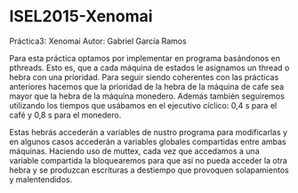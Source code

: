 # ISEL2015-Xenomai

Práctica3: Xenomai
Autor: Gabriel García Ramos

Para esta práctica optamos por implementar en programa basándonos en pthreads. Esto es, que a cada máquina de estados le asignamos un thread o hebra con una prioridad. Para seguir siendo coherentes con las prácticas anteriores hacemos que la prioridad de la hebra de la máquina de cafe sea mayor que la hebra de la máquina monedero. Además también seguiremos utilizando los tiempos que usábamos en el ejecutivo cíclico: 0,4 s para el café y 0,8 s para el monedero. 

Estas hebrás accederán a variables de nustro programa para modificarlas y en algunos casos accederán a variables globales compartidas entre ambas máquinas. Haciendo uso de muttex, cada vez que accedamos a una variable compartida la bloquearemos para que así no pueda acceder la otra hebra y se produzcan escrituras a destiempo que provoquen solapamientos y malentendidos.


